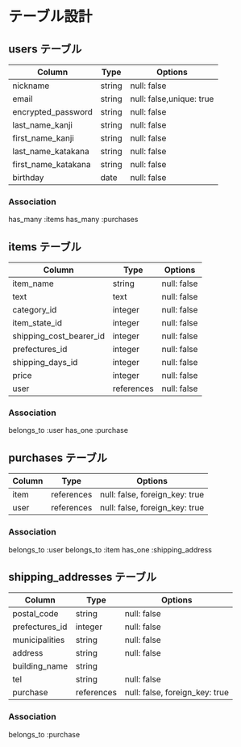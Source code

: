 # テーブル設計

## users テーブル

| Column                 | Type   | Options                  |
| ---------------------- | ------ | ------------------------ |
| nickname               | string | null: false              |
| email                  | string | null: false,unique: true |
| encrypted_password     | string | null: false              |
| last_name_kanji        | string | null: false              |
| first_name_kanji       | string | null: false              |
| last_name_katakana     | string | null: false              |
| first_name_katakana    | string | null: false              |
| birthday               | date   | null: false              |

### Association

  has_many :items
  has_many :purchases


## items テーブル

| Column                    | Type        | Options     |
| ------------------------- | ----------- | ----------- |
| item_name                 | string      | null: false |
| text                      | text        | null: false |
| category_id               | integer     | null: false |
| item_state_id             | integer     | null: false |
| shipping_cost_bearer_id   | integer     | null: false |
| prefectures_id            | integer     | null: false |
| shipping_days_id          | integer     | null: false |
| price                     | integer    | null: false |
| user                      | references  | null: false |

### Association

  belongs_to :user
  has_one :purchase


## purchases テーブル

| Column            | Type       | Options                        |
| ------------------| ---------- | ------------------------------ |
| item              | references | null: false, foreign_key: true |
| user              | references | null: false, foreign_key: true |

### Association

  belongs_to :user
  belongs_to :item
  has_one :shipping_address


## shipping_addresses テーブル

| Column                 | Type       | Options                        |
| ---------------------- | ---------- | ------------------------------ |
| postal_code            | string     | null: false                    |
| prefectures_id         | integer    | null: false                    |
| municipalities         | string     | null: false                    |
| address                | string     | null: false                    |
| building_name          | string     |                                |
| tel                    | string     | null: false                    |
| purchase               | references | null: false, foreign_key: true |

### Association

  belongs_to :purchase
